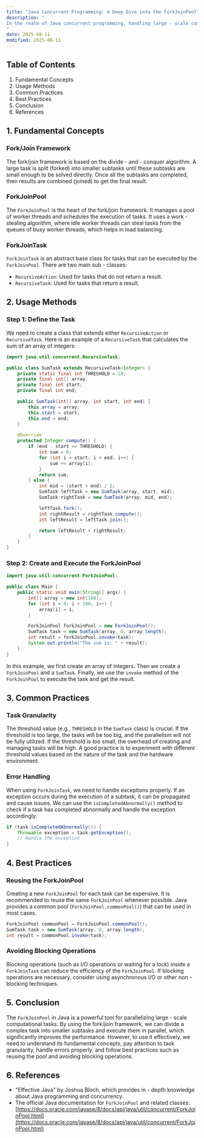 ```yaml
---
title: "Java Concurrent Programming: A Deep Dive into the ForkJoinPool"
description: "
In the realm of Java concurrent programming, handling large - scale computational tasks efficiently is a common challenge. Traditional single - threaded execution can be extremely time - consuming for such tasks. The `ForkJoinPool` in Java provides a powerful solution to this problem. It is part of the Java Concurrency API introduced in Java 7, designed to implement the fork/join framework. This framework allows us to divide a large task into smaller subtasks, execute them in parallel, and then combine the results. This blog will take a deep dive into the `ForkJoinPool`, covering its fundamental concepts, usage methods, common practices, and best practices.
"
date: 2025-08-11
modified: 2025-08-11
---
```


## Table of Contents
1. Fundamental Concepts
2. Usage Methods
3. Common Practices
4. Best Practices
5. Conclusion
6. References

## 1. Fundamental Concepts

### Fork/Join Framework
The fork/join framework is based on the divide - and - conquer algorithm. A large task is split (forked) into smaller subtasks until these subtasks are small enough to be solved directly. Once all the subtasks are completed, their results are combined (joined) to get the final result.

### ForkJoinPool
The `ForkJoinPool` is the heart of the fork/join framework. It manages a pool of worker threads and schedules the execution of tasks. It uses a work - stealing algorithm, where idle worker threads can steal tasks from the queues of busy worker threads, which helps in load balancing.

### ForkJoinTask
`ForkJoinTask` is an abstract base class for tasks that can be executed by the `ForkJoinPool`. There are two main sub - classes:
- `RecursiveAction`: Used for tasks that do not return a result.
- `RecursiveTask`: Used for tasks that return a result.

## 2. Usage Methods

### Step 1: Define the Task
We need to create a class that extends either `RecursiveAction` or `RecursiveTask`. Here is an example of a `RecursiveTask` that calculates the sum of an array of integers:

```java
import java.util.concurrent.RecursiveTask;

public class SumTask extends RecursiveTask<Integer> {
    private static final int THRESHOLD = 10;
    private final int[] array;
    private final int start;
    private final int end;

    public SumTask(int[] array, int start, int end) {
        this.array = array;
        this.start = start;
        this.end = end;
    }

    @Override
    protected Integer compute() {
        if (end - start <= THRESHOLD) {
            int sum = 0;
            for (int i = start; i < end; i++) {
                sum += array[i];
            }
            return sum;
        } else {
            int mid = (start + end) / 2;
            SumTask leftTask = new SumTask(array, start, mid);
            SumTask rightTask = new SumTask(array, mid, end);

            leftTask.fork();
            int rightResult = rightTask.compute();
            int leftResult = leftTask.join();

            return leftResult + rightResult;
        }
    }
}
```

### Step 2: Create and Execute the ForkJoinPool
```java
import java.util.concurrent.ForkJoinPool;

public class Main {
    public static void main(String[] args) {
        int[] array = new int[100];
        for (int i = 0; i < 100; i++) {
            array[i] = i;
        }

        ForkJoinPool forkJoinPool = new ForkJoinPool();
        SumTask task = new SumTask(array, 0, array.length);
        int result = forkJoinPool.invoke(task);
        System.out.println("The sum is: " + result);
    }
}
```

In this example, we first create an array of integers. Then we create a `ForkJoinPool` and a `SumTask`. Finally, we use the `invoke` method of the `ForkJoinPool` to execute the task and get the result.

## 3. Common Practices

### Task Granularity
The threshold value (e.g., `THRESHOLD` in the `SumTask` class) is crucial. If the threshold is too large, the tasks will be too big, and the parallelism will not be fully utilized. If the threshold is too small, the overhead of creating and managing tasks will be high. A good practice is to experiment with different threshold values based on the nature of the task and the hardware environment.

### Error Handling
When using `ForkJoinTask`, we need to handle exceptions properly. If an exception occurs during the execution of a subtask, it can be propagated and cause issues. We can use the `isCompletedAbnormally()` method to check if a task has completed abnormally and handle the exception accordingly.

```java
if (task.isCompletedAbnormally()) {
    Throwable exception = task.getException();
    // Handle the exception
}
```

## 4. Best Practices

### Reusing the ForkJoinPool
Creating a new `ForkJoinPool` for each task can be expensive. It is recommended to reuse the same `ForkJoinPool` whenever possible. Java provides a common pool (`ForkJoinPool.commonPool()`) that can be used in most cases.

```java
ForkJoinPool commonPool = ForkJoinPool.commonPool();
SumTask task = new SumTask(array, 0, array.length);
int result = commonPool.invoke(task);
```

### Avoiding Blocking Operations
Blocking operations (such as I/O operations or waiting for a lock) inside a `ForkJoinTask` can reduce the efficiency of the `ForkJoinPool`. If blocking operations are necessary, consider using asynchronous I/O or other non - blocking techniques.

## 5. Conclusion
The `ForkJoinPool` in Java is a powerful tool for parallelizing large - scale computational tasks. By using the fork/join framework, we can divide a complex task into smaller subtasks and execute them in parallel, which significantly improves the performance. However, to use it effectively, we need to understand its fundamental concepts, pay attention to task granularity, handle errors properly, and follow best practices such as reusing the pool and avoiding blocking operations.

## 6. References
- "Effective Java" by Joshua Bloch, which provides in - depth knowledge about Java programming and concurrency.
- The official Java documentation for `ForkJoinPool` and related classes: [https://docs.oracle.com/javase/8/docs/api/java/util/concurrent/ForkJoinPool.html](https://docs.oracle.com/javase/8/docs/api/java/util/concurrent/ForkJoinPool.html)